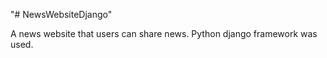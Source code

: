 "# NewsWebsiteDjango" 

A news website that users can share news. Python django framework was used. 

